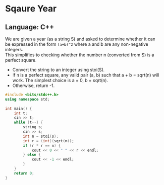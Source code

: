 # Sqaure Year

## Language: C++

We are given a year (as a string S) and asked to determine whether it can be expressed in the form `(a+b)^2` where a and b are any non-negative integers.  
This simplifies to checking whether the number n (converted from S) is a perfect square.
- Convert the string to an integer using stoi(S).
- If n is a perfect square, any valid pair (a, b) such that a + b = sqrt(n) will work. The simplest choice is a = 0, b = sqrt(n).
- Otherwise, return -1.

```cpp
#include <bits/stdc++.h>
using namespace std;
 
int main() {
    int t;
    cin >> t;
    while (t--) {
        string s;
        cin >> s;
        int n = stoi(s);
        int r = (int)(sqrt(n));
        if (r * r == n) {
            cout << 0 << " " << r << endl;
        } else {
            cout << -1 << endl;
        }
    }
    return 0;
}
```
